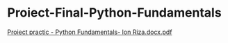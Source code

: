 # Proiect-Final-Python-Fundamentals
[Proiect practic - Python Fundamentals- Ion Riza.docx.pdf](https://github.com/Scarvonna/Proiect-Final-Python-Fundamentals/files/10901133/Proiect.practic.-.Python.Fundamentals-.Ion.Riza.docx.pdf)
